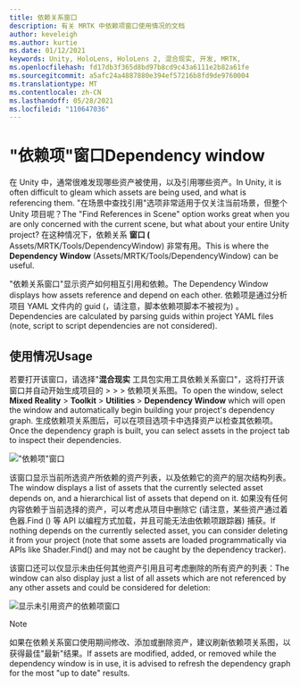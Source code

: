 ```yaml
---
title: 依赖关系窗口
description: 有关 MRTK 中依赖项窗口使用情况的文档
author: keveleigh
ms.author: kurtie
ms.date: 01/12/2021
keywords: Unity, HoloLens, HoloLens 2, 混合现实, 开发, MRTK,
ms.openlocfilehash: fd17db3f365d8bd97b8cd9c43a6111e2b82a61fe
ms.sourcegitcommit: a5afc24a4887880e394ef57216b8fd9de9760004
ms.translationtype: MT
ms.contentlocale: zh-CN
ms.lasthandoff: 05/28/2021
ms.locfileid: "110647036"
---
```

# <a name="dependency-window"></a><span data-ttu-id="8ff07-104">"依赖项"窗口</span><span class="sxs-lookup"><span data-stu-id="8ff07-104">Dependency window</span></span>

<span data-ttu-id="8ff07-105">在 Unity 中，通常很难发现哪些资产被使用，以及引用哪些资产。</span><span class="sxs-lookup"><span data-stu-id="8ff07-105">In Unity, it is often difficult to gleam which assets are being used, and what is referencing them.</span></span> <span data-ttu-id="8ff07-106">"在场景中查找引用"选项非常适用于仅关注当前场景，但整个 Unity 项目呢？</span><span class="sxs-lookup"><span data-stu-id="8ff07-106">The "Find References in Scene" option works great when you are only concerned with the current scene, but what about your entire Unity project?</span></span> <span data-ttu-id="8ff07-107">在这种情况下，依赖关系 **窗口 (** Assets/MRTK/Tools/DependencyWindow) 非常有用。</span><span class="sxs-lookup"><span data-stu-id="8ff07-107">This is where the **Dependency Window** (Assets/MRTK/Tools/DependencyWindow) can be useful.</span></span>

<span data-ttu-id="8ff07-108">"依赖关系窗口"显示资产如何相互引用和依赖。</span><span class="sxs-lookup"><span data-stu-id="8ff07-108">The Dependency Window displays how assets reference and depend on each other.</span></span> <span data-ttu-id="8ff07-109">依赖项是通过分析项目 YAML 文件内的 guid (，请注意，脚本依赖项脚本不被视为) 。</span><span class="sxs-lookup"><span data-stu-id="8ff07-109">Dependencies are calculated by parsing guids within project YAML files (note, script to script dependencies are not considered).</span></span>

## <a name="usage"></a><span data-ttu-id="8ff07-110">使用情况</span><span class="sxs-lookup"><span data-stu-id="8ff07-110">Usage</span></span>

<span data-ttu-id="8ff07-111">若要打开该窗口，请选择"**混合现实** 工具包实用工具依赖关系窗口"，这将打开该窗口并自动开始生成项目的  >    >    >  依赖项关系图。</span><span class="sxs-lookup"><span data-stu-id="8ff07-111">To open the window, select **Mixed Reality** > **Toolkit** > **Utilities** > **Dependency Window** which will open the window and automatically begin building your project's dependency graph.</span></span> <span data-ttu-id="8ff07-112">生成依赖项关系图后，可以在项目选项卡中选择资产以检查其依赖项。</span><span class="sxs-lookup"><span data-stu-id="8ff07-112">Once the dependency graph is built, you can select assets in the project tab to inspect their dependencies.</span></span>

!["依赖项"窗口](../images/dependency-window/MRTK_Dependency_Window.png)

<span data-ttu-id="8ff07-114">该窗口显示当前所选资产所依赖的资产列表，以及依赖它的资产的层次结构列表。</span><span class="sxs-lookup"><span data-stu-id="8ff07-114">The window displays a list of assets that the currently selected asset depends on, and a hierarchical list of assets that depend on it.</span></span> <span data-ttu-id="8ff07-115">如果没有任何内容依赖于当前选择的资产，可以考虑从项目中删除它 (请注意，某些资产通过着色器.Find () 等 API 以编程方式加载，并且可能无法由依赖项跟踪器) 捕获。</span><span class="sxs-lookup"><span data-stu-id="8ff07-115">If nothing depends on the currently selected asset, you can consider deleting it from your project (note that some assets are loaded programmatically via APIs like Shader.Find() and may not be caught by the dependency tracker).</span></span>

<span data-ttu-id="8ff07-116">该窗口还可以仅显示未由任何其他资产引用且可考虑删除的所有资产的列表：</span><span class="sxs-lookup"><span data-stu-id="8ff07-116">The window can also display just a list of all assets which are not referenced by any other assets and could be considered for deletion:</span></span>

![显示未引用资产的依赖项窗口](../images/dependency-window/MRTK_Dependency_Window_Unreferenced.png)

> [!NOTE]
> <span data-ttu-id="8ff07-118">如果在依赖关系窗口使用期间修改、添加或删除资产，建议刷新依赖项关系图，以获得最佳"最新"结果。</span><span class="sxs-lookup"><span data-stu-id="8ff07-118">If assets are modified, added, or removed while the dependency window is in use, it is advised to refresh the dependency graph for the most "up to date" results.</span></span>
